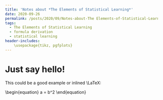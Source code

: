 ```yaml
---
title: 'Notes about *The Elements of Statistical Learning*'
date: 2020-09-26
permalink: /posts/2020/09/Notes-about-The Elements-of-Statistical-Learning/
tags:
  - The Elements of Statistical Learning
  - formula derivation
  - statistical learning
header-includes:
    \usepackage{tikz, pgfplots}
---
```


Just say hello!
===============

This could be a good example or inlined \LaTeX:

\begin{equation}
a = b^2
\end{equation}